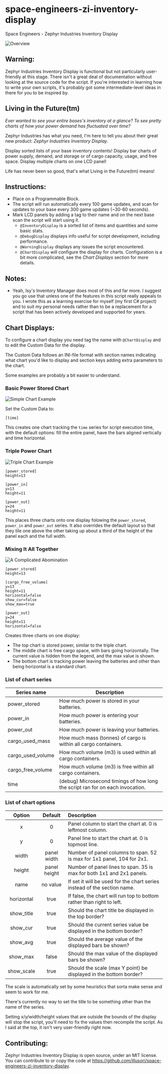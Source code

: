 # space-engineers-zi-inventory-display
Space Engineers - Zephyr Industries Inventory Display

![Overview](everything.jpg)

## Warning:

Zephyr Industries Inventory Display is functional but not particularly user-friendly at this stage. There isn't a great deal of documentation without looking at the source code for the script. If you're interested in learning how to write your own scripts, it's probably got some intermediate-level ideas in there for you to be inspired by.

## Living in the Future(tm)

*Ever wanted to see your entire bases's inventory at a glance? To see pretty charts of how your power demand has fluctuated over time?*

Zephyr Industries has what you need, I'm here to tell you about their great new product: _Zephyr Industries Inventory Display_.

Display sorted lists of your base inventory contents! Display bar charts of power supply, demand, and storage or of cargo capacity, usage, and free space. Display multiple charts on one LCD panel!

Life has never been so good, that's what Living in the Future(tm) means!

## Instructions:
* Place on a Programmable Block.
* The script will run automatically every 100 game updates, and scan for updates to your base every 300 game updates (~30-60 seconds).
* Mark LCD panels by adding a tag to their name and on the next base scan the script will start using it.
  * `@InventoryDisplay` is a sorted list of items and quantities and some basic stats.
  * `@DebugDisplay` displays info useful for script development, including performance.
  * `@WarningDisplay` displays any issues the script encountered.
  * `@ChartDisplay` will configure the display for charts. Configuration is a bit more complicated, see the *Chart Displays* section for more details.

## Notes:
* Yeah, Isy's Inventory Manager does most of this and far more. I suggest you go use that unless one of the features in this script really appeals to you. I wrote this as a learning exercise for myself (my first C# project) and to suit my personal needs rather than to be a replacement for a script that has been actively developed and supported for years.

## Chart Displays:

To configure a chart display you need tag the name with `@ChartDisplay` and to edit the Custom Data for the display.

The Custom Data follows an INI-file format with section names indicating what chart you'd like to display and section keys adding extra parameters to the chart.

Some examples are probably a bit easier to understand.

### Basic Power Stored Chart

![Simple Chart Example](simple_chart.jpg)

Set the Custom Data to:

```
[time]
```

This creates one chart tracking the `time` series for script execution time, with the default options: fill the entire panel, have the bars aligned vertically and time horizontal.

### Triple Power Chart

![Triple Chart Example](triple_chart.jpg)

```
[power_stored]
height=13

[power_in]
y=13
height=11

[power_out]
y=24
height=11
```

This places three charts onto one display folowing the `power_stored`, `power_in` and `power_out` series. It also overrides the default layout so that they tile one above the other taking up about a third of the height of the panel each and the full width.

### Mixing It All Together

![A Complicated Abomination](mixing_it_all_together.jpg)

```
[power_stored]
height=13

[cargo_free_volume]
y=13
height=11
horizontal=false
show_cur=false
show_max=true

[power_out]
y=24
height=11
horizontal=false
```

Creates three charts on one display:

* The top chart is stored power, similar to the triple chart.
* The middle chart is free cargo space, with bars going horizontally. The current value is hidden from the legend, and the max value is shown.
* The bottom chart is tracking power leaving the batteries and other than being horizontal is a standard chart.

### List of chart series

Series name | Description
--- | ---
power_stored | How much power is stored in your batteries.
power_in | How much power is entering your batteries.
power_out | How much power is leaving your batteries.
cargo_used_mass | How much mass (tonnes) of cargo is within all cargo containers.
cargo_used_volume | How much volume (m3) is used within all cargo containers.
cargo_free_volume | How much volume (m3) is free within all cargo containers.
time | (debug) Microsecond timings of how long the script ran for on each invocation.

### List of chart options

Option | Default | Description
:---: | :---: | :---
x | 0 | Panel column to start the chart at. 0 is leftmost column.
y | 0 | Panel line to start the chart at. 0 is topmost line.
width | panel width | Number of panel columns to span. 52 is max for 1x1 panel, 104 for 2x1.
height | panel height | Number of panel lines to span. 35 is max for both 1x1 and 2x1 panels.
name | no value | If set it will be used for the chart series instead of the section name.
horizontal | true | If false, the chart will run top to bottom rather than right to left.
show_title | true | Should the chart title be displayed in the top border?
show_cur | true | Should the current series value be displayed in the bottom border?
show_avg | true | Should the average value of the displayed bars be shown?
show_max | false | Should the max value of the displayed bars be shown?
show_scale | true | Should the scale (max Y point) be displayed in the bottom border?

The scale is automatically set by some heuristics that sorta make sense and seem to work for me.

There's currently no way to set the title to be something other than the name of the series.

Setting x/y/width/height values that are outside the bounds of the display will stop the script, you'll need to fix the values then recompile the script. As I said at the top, it isn't very user-friendly right now.

## Contributing:

Zephyr Industries Inventory Display is open source, under an MIT license. You can contribute to or copy the code at https://github.com/illusori/space-engineers-zi-inventory-display.
